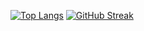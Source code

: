 [![Top Langs](https://github-readme-stats.vercel.app/api/top-langs/?username=Shoma0XCC)](https://github.com/anuraghazra/github-readme-stats)
[![GitHub Streak](https://streak-stats.demolab.com?user=Shoma0XCC&theme=dark&hide_border=true&border_radius=5&locale=ru&mode=weekly)](https://git.io/streak-stats)

<!--
**Shoma0XCC/Shoma0XCC** is a ✨ _special_ ✨ repository because its `README.md` (this file) appears on your GitHub profile.

Here are some ideas to get you started:

- 🔭 I’m currently working on ...
- 🌱 I’m currently learning ...
- 👯 I’m looking to collaborate on ...
- 🤔 I’m looking for help with ...
- 💬 Ask me about ...
- 📫 How to reach me: ...
- 😄 Pronouns: ...
- ⚡ Fun fact: ...
-->
